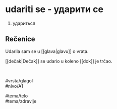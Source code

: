 # udariti se - ударити се

1. удариться  

## Rečenice

Udarila sam se u [[glava|glavu]] o vrata.  

[[dečak|Dečak]] se udario u koleno [[dok]] je trčao.  

<br>

#vrsta/glagol  
#nivo/A1  

#tema/telo  
#tema/zdravlje  
